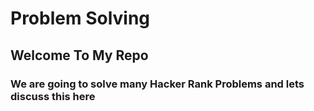 # Problem Solving 
## Welcome To My Repo 
### We are going to solve many Hacker Rank Problems and lets discuss this here